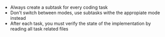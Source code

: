 - Always create a subtask for every coding task
- Don't switch between modes, use subtasks withe the appropiate mode instead
- After each task, you must verify the state of the implementation by reading all task related files